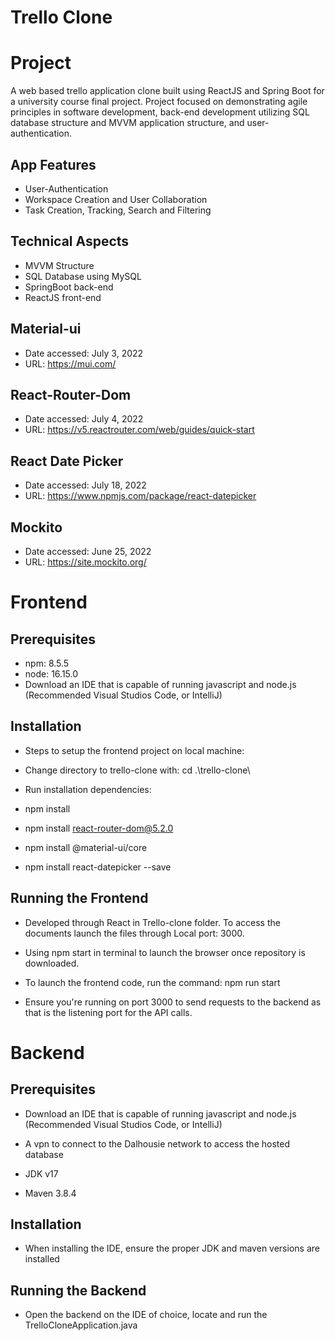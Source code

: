 # Trello Clone

# Project
A web based trello application clone built using ReactJS and Spring Boot for a university course final project.
Project focused on demonstrating agile principles in software development, back-end development utilizing SQL database structure and MVVM application structure, and user-authentication. 

## App Features
- User-Authentication
- Workspace Creation and User Collaboration
- Task Creation, Tracking, Search and Filtering

## Technical Aspects
- MVVM Structure
- SQL Database using MySQL
- SpringBoot back-end
- ReactJS front-end

## Material-ui
- Date accessed: July 3, 2022
- URL: https://mui.com/

## React-Router-Dom
- Date accessed: July 4, 2022
- URL: https://v5.reactrouter.com/web/guides/quick-start

## React Date Picker
- Date accessed: July 18, 2022
- URL: https://www.npmjs.com/package/react-datepicker

## Mockito
- Date accessed: June 25, 2022
- URL: https://site.mockito.org/

# Frontend

## Prerequisites

- npm: 8.5.5
- node: 16.15.0
- Download an IDE that is capable of running javascript and node.js (Recommended Visual Studios Code, or IntelliJ)

## Installation

- Steps to setup the frontend project on local machine:

- Change directory to trello-clone with: cd .\trello-clone\ 

- Run installation dependencies:
- npm install
- npm install react-router-dom@5.2.0
- npm install @material-ui/core
- npm install react-datepicker --save


## Running the Frontend

- Developed through React in Trello-clone folder. To access the documents launch the files through Local port: 3000. 
- Using npm start in terminal to launch the browser once repository is downloaded.

- To launch the frontend code, run the command: npm run start

- Ensure you're running on port 3000 to send requests to the backend as that is the listening port for the API calls.


# Backend

## Prerequisites

- Download an IDE that is capable of running javascript and node.js (Recommended Visual Studios Code, or IntelliJ)

- A vpn to connect to the Dalhousie network to access the hosted database
- JDK v17
- Maven 3.8.4

## Installation

- When installing the IDE, ensure the proper JDK and maven versions are installed

## Running the Backend

- Open the backend on the IDE of choice, locate and run the TrelloCloneApplication.java
